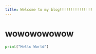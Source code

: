 ```yaml
---
title: Welcome to my blog!!!!!!!!!!!!!!!
---
```


# wowowowowow
``` python
print("Hello World")
```
